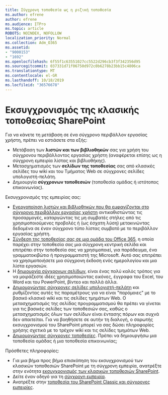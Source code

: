 ```yaml
---
title: Σύγχρονη τοποθεσία ως η ριζική τοποθεσία
ms.author: efrene
author: efrene
ms.audience: ITPro
ms.topic: article
ROBOTS: NOINDEX, NOFOLLOW
localization_priority: Normal
ms.collection: Adm_O365
ms.assetid:
- "9000153"
- "1692"
ms.openlocfilehash: 6f55f1c63551027cc5522d296cb3f3f342356d95
ms.sourcegitcommit: 037331d71f06750d972c0b6278b23bb15c4806ca
ms.translationtype: MT
ms.contentlocale: el-GR
ms.lasthandoff: 10/18/2019
ms.locfileid: "36576678"
---
```

# <a name="modernize-your-classic-sharepoint-site"></a>Εκσυγχρονισμός της κλασικής τοποθεσίας SharePoint

Για να κάνετε τη μετάβαση σε ένα σύγχρονο περιβάλλον εργασίας χρήστη, πρέπει να εστιάσετε στα εξής:

- Μετάβαση των **λιστών και των βιβλιοθηκών** σας για χρήση του σύγχρονου περιβάλλοντος εργασίας χρήστη (αναφέρεται επίσης ως η σύγχρονη εμπειρία λίστας και βιβλιοθήκης).
- Μετασχηματισμός των **σελίδων της τοποθεσίας** σας από κλασικές σελίδες του wiki και του Τμήματος Web σε σύγχρονες σελίδες υπολογιστή-πελάτη.
- Δημιουργία **σύγχρονων τοποθεσιών** (τοποθεσία ομάδας ή ιστότοπος επικοινωνίας).

Εκσυγχρονισμός της εμπειρίας σας:
- [Ενεργοποίηση λιστών και βιβλιοθηκών που θα εμφανίζονται στο σύγχρονο περιβάλλον εργασίας χρήστη](https://docs.microsoft.com/sharepoint/dev/transform/modernize-userinterface-lists-and-libraries) αντικαθιστώντας τις προσαρμογές, καταργώντας τις μη συμβατές στήλες από τις χρησιμοποιούμενες προβολές ή (ως έσχατη λύση) μετακινώντας δεδομένα σε έναν σύγχρονο τύπο λίστας συμβατό με το περιβάλλον εργασίας χρήστη.
- [Σύνδεση της τοποθεσίας σας σε μια ομάδα του Office 365](https://docs.microsoft.com/sharepoint/dev/transform/modernize-connect-to-office365-group), η οποία παρέχει στην τοποθεσία σας μια σύγχρονη κεντρική σελίδα και επιτρέπει στην τοποθεσία σας να χρησιμοποιεί, για παράδειγμα, ένα γραμματοκιβώτιο ή προγραμματιστή της Microsoft. Αυτό σας επιτρέπει να χρησιμοποιήσετε μια σύγχρονη έκδοση ενός ημερολογίου και μια λίστα εργασιών.
- Η [δημιουργία σύγχρονων σελίδων](https://support.office.com/article/create-and-use-modern-pages-on-a-sharepoint-site-b3d46deb-27a6-4b1e-87b8-df851e503dec), είναι ένας πολύ καλός τρόπος για να μοιράζεστε ιδέες χρησιμοποιώντας εικόνες, έγγραφα του Excel, του Word και του PowerPoint, βίντεο και πολλά άλλα.
- [Δημιουργώντας σύγχρονες σελίδες υπολογιστή-πελάτη](https://docs.microsoft.com/sharepoint/dev/transform/modernize-userinterface-site-pages) και ρυθμίζοντας αυτές τις παραμέτρους για να είναι "παρόμοιες" με το βασικό κλασικό wiki και τις σελίδες τμημάτων Web. Ο μετασχηματισμός της σελίδας προγραμματισμού θα πρέπει να γίνεται για τις βασικές σελίδες των τοποθεσιών σας, καθώς ο μετασχηματισμός όλων των σελίδων είναι έντασης πόρων και συχνά δεν απαιτείται. Για να βοηθήσετε σε αυτήν τη διαλογή, ο σαρωτής εκσυγχρονισμού του SharePoint μπορεί να σας δώσει πληροφορίες χρήσης σχετικά με το τρέχον wiki και τις σελίδες τμημάτων Web.
- [Δημιουργώντας σύγχρονες τοποθεσίες](https://support.office.com/article/create-a-team-site-in-sharepoint-ef10c1e7-15f3-42a3-98aa-b5972711777d). Πρέπει να δημιουργήσω μια τοποθεσία ομάδας ή μια τοποθεσία επικοινωνίας;

Πρόσθετες πληροφορίες: 
- Για μια βήμα προς βήμα επισκόπηση του εκσυγχρονισμού των κλασικών τοποθεσιών SharePoint με τη σύγχρονη εμπειρία, ανατρέξτε στην ενότητα [εκσυγχρονισμός των κλασικών τοποθεσιών SharePoint](https://docs.microsoft.com/sharepoint/dev/transform/modernize-classic-sites).
- Δείτε έναν οδηγό για τη [σύγχρονη εμπειρία](https://docs.microsoft.com/sharepoint/guide-to-sharepoint-modern-experience).
- Ανατρέξτε στην [τοποθεσία του SharePoint Classic και σύγχρονες εμπειρίες](https://support.office.com/article/sharepoint-classic-and-modern-experiences-5725c103-505d-4a6e-9350-300d3ec7d73f). 




